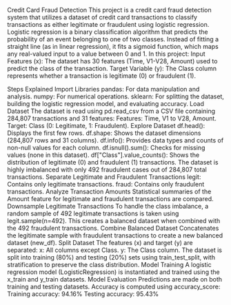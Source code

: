Credit Card Fraud Detection
This project is a credit card fraud detection system that utilizes a dataset of credit card transactions to classify transactions as either legitimate or fraudulent using logistic regression.
Logistic regression is a binary classification algorithm that predicts the probability of an event belonging to one of two classes. Instead of fitting a straight line (as in linear regression), it fits a sigmoid function, which maps any real-valued input to a value between 0 and 1.
In this project:
Input Features (x): The dataset has 30 features (Time, V1-V28, Amount) used to predict the class of the transaction.
Target Variable (y): The Class column represents whether a transaction is legitimate (0) or fraudulent (1).

Steps Explained
Import Libraries
pandas: For data manipulation and analysis.
numpy: For numerical operations.
sklearn: For splitting the dataset, building the logistic regression model, and evaluating accuracy.
Load Dataset
The dataset is read using pd.read_csv from a CSV file containing 284,807 transactions and 31 features:
Features: Time, V1 to V28, Amount.
Target: Class (0: Legitimate, 1: Fraudulent).
Explore Dataset
df.head(): Displays the first few rows.
df.shape: Shows the dataset dimensions (284,807 rows and 31 columns).
df.info(): Provides data types and counts of non-null values for each column.
df.isnull().sum(): Checks for missing values (none in this dataset).
df["Class"].value_counts(): Shows the distribution of legitimate (0) and fraudulent (1) transactions. The dataset is highly imbalanced with only 492 fraudulent cases out of 284,807 total transactions.
Separate Legitimate and Fraudulent Transactions
legit: Contains only legitimate transactions.
fraud: Contains only fraudulent transactions.
Analyze Transaction Amounts
Statistical summaries of the Amount feature for legitimate and fraudulent transactions are compared.
Downsample Legitimate Transactions
To handle the class imbalance, a random sample of 492 legitimate transactions is taken using legit.sample(n=492). This creates a balanced dataset when combined with the 492 fraudulent transactions.
Combine Balanced Dataset
Concatenates the legitimate sample with fraudulent transactions to create a new balanced dataset (new_df).
Split Dataset
The features (x) and target (y) are separated:
x: All columns except Class.
y: The Class column.
The dataset is split into training (80%) and testing (20%) sets using train_test_split, with stratification to preserve the class distribution.
Model Training
A logistic regression model (LogisticRegression) is instantiated and trained using the x_train and y_train datasets.
Model Evaluation
Predictions are made on both training and testing datasets.
Accuracy is computed using accuracy_score:
Training accuracy: 94.16%
Testing accuracy: 95.43%
